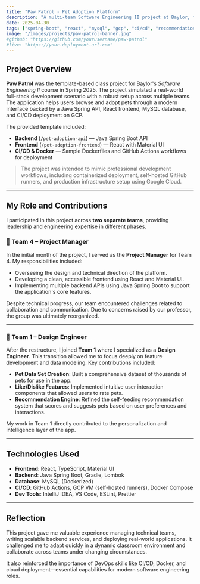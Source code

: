 ```yaml
---
title: "Paw Patrol - Pet Adoption Platform"
description: "A multi-team Software Engineering II project at Baylor, featuring a full-stack pet adoption platform with a recommendation engine and CI/CD deployment."
date: 2025-04-30
tags: ["spring-boot", "react", "mysql", "gcp", "ci/cd", "recommendation-engine"]
image: "/images/projects/paw-patrol-banner.jpg"
#github: "https://github.com/yourusername/paw-patrol"
#live: "https://your-deployment-url.com"
---
```


## Project Overview

**Paw Patrol** was the template-based class project for Baylor's *Software Engineering II* course in Spring 2025. The project simulated a real-world full-stack development scenario with a robust setup across multiple teams. The application helps users browse and adopt pets through a modern interface backed by a Java Spring API, React frontend, MySQL database, and CI/CD deployment on GCP.

The provided template included:

- **Backend** (`/pet-adoption-api`) — Java Spring Boot API
- **Frontend** (`/pet-adoption-frontend`) — React with Material UI
- **CI/CD & Docker** — Sample Dockerfiles and GitHub Actions workflows for deployment

> The project was intended to mimic professional development workflows, including containerized deployment, self-hosted GitHub runners, and production infrastructure setup using Google Cloud.

---

## My Role and Contributions

I participated in this project across **two separate teams**, providing leadership and engineering expertise in different phases.

### 🧠 Team 4 – Project Manager

In the initial month of the project, I served as the **Project Manager** for Team 4. My responsibilities included:

- Overseeing the design and technical direction of the platform.
- Developing a clean, accessible frontend using React and Material UI.
- Implementing multiple backend APIs using Java Spring Boot to support the application's core features.

Despite technical progress, our team encountered challenges related to collaboration and communication. Due to concerns raised by our professor, the group was ultimately reorganized.

---

### 🎯 Team 1 – Design Engineer

After the restructure, I joined **Team 1** where I specialized as a **Design Engineer**. This transition allowed me to focus deeply on feature development and data modeling. Key contributions included:

- **Pet Data Set Creation**: Built a comprehensive dataset of thousands of pets for use in the app.
- **Like/Dislike Features**: Implemented intuitive user interaction components that allowed users to rate pets.
- **Recommendation Engine**: Refined the self-feeding recommendation system that scores and suggests pets based on user preferences and interactions.

My work in Team 1 directly contributed to the personalization and intelligence layer of the app.

---

## Technologies Used

- **Frontend**: React, TypeScript, Material UI
- **Backend**: Java Spring Boot, Gradle, Lombok
- **Database**: MySQL (Dockerized)
- **CI/CD**: GitHub Actions, GCP VM (self-hosted runners), Docker Compose
- **Dev Tools**: IntelliJ IDEA, VS Code, ESLint, Prettier

---

## Reflection

This project gave me valuable experience managing technical teams, writing scalable backend services, and deploying real-world applications. It challenged me to adapt quickly in a dynamic classroom environment and collaborate across teams under changing circumstances.

It also reinforced the importance of DevOps skills like CI/CD, Docker, and cloud deployment—essential capabilities for modern software engineering roles.

